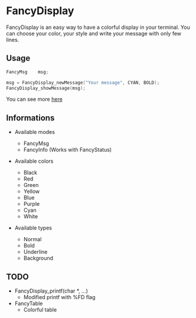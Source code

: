 # FancyDisplay

FancyDisplay is an easy way to have a colorful display in your terminal.
You can choose your color, your style and write your message with only few lines.

## Usage

````c
FancyMsg    msg;

msg = FancyDisplay_newMessage("Your message", CYAN, BOLD);
FancyDisplay_showMessage(msg);
````

You can see more [here](https://github.com/hug33k/FancyDisplay/blob/master/USAGE.md)

## Informations

* Available modes
    * FancyMsg
    * FancyInfo (Works with FancyStatus)

* Available colors
    * Black
    * Red
    * Green
    * Yellow
    * Blue
    * Purple
    * Cyan
    * White

* Available types
    * Normal
    * Bold
    * Underline
    * Background

## TODO

* FancyDisplay_printf(char *, ...)
    * Modified printf with %FD flag
* FancyTable
    * Colorful table
